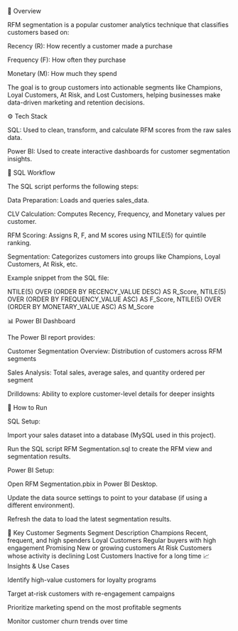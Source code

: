 📝 Overview

RFM segmentation is a popular customer analytics technique that classifies customers based on:

Recency (R): How recently a customer made a purchase

Frequency (F): How often they purchase

Monetary (M): How much they spend

The goal is to group customers into actionable segments like Champions, Loyal Customers, At Risk, and Lost Customers, helping businesses make data-driven marketing and retention decisions.

⚙️ Tech Stack

SQL: Used to clean, transform, and calculate RFM scores from the raw sales data.

Power BI: Used to create interactive dashboards for customer segmentation insights.

🧩 SQL Workflow

The SQL script performs the following steps:

Data Preparation: Loads and queries sales_data.

CLV Calculation: Computes Recency, Frequency, and Monetary values per customer.

RFM Scoring: Assigns R, F, and M scores using NTILE(5) for quintile ranking.

Segmentation: Categorizes customers into groups like Champions, Loyal Customers, At Risk, etc.

Example snippet from the SQL file:

NTILE(5) OVER (ORDER BY RECENCY_VALUE DESC) AS R_Score,
NTILE(5) OVER (ORDER BY FREQUENCY_VALUE ASC) AS F_Score,
NTILE(5) OVER (ORDER BY MONETARY_VALUE ASC) AS M_Score

📊 Power BI Dashboard

The Power BI report provides:

Customer Segmentation Overview: Distribution of customers across RFM segments

Sales Analysis: Total sales, average sales, and quantity ordered per segment

Drilldowns: Ability to explore customer-level details for deeper insights

🚀 How to Run

SQL Setup:

Import your sales dataset into a database (MySQL used in this project).

Run the SQL script RFM Segmentation.sql to create the RFM view and segmentation results.

Power BI Setup:

Open RFM Segmentation.pbix in Power BI Desktop.

Update the data source settings to point to your database (if using a different environment).

Refresh the data to load the latest segmentation results.

🔑 Key Customer Segments
Segment	Description
Champions	Recent, frequent, and high spenders
Loyal Customers	Regular buyers with high engagement
Promising	New or growing customers
At Risk	Customers whose activity is declining
Lost Customers	Inactive for a long time
📈 Insights & Use Cases

Identify high-value customers for loyalty programs

Target at-risk customers with re-engagement campaigns

Prioritize marketing spend on the most profitable segments

Monitor customer churn trends over time
